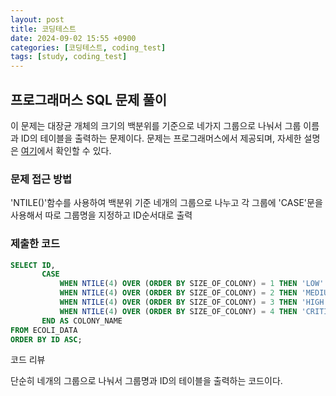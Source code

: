 ```yaml
---
layout: post
title: 코딩테스트
date: 2024-09-02 15:55 +0900
categories: [코딩테스트, coding_test]
tags: [study, coding_test]
---
```


## 프로그래머스 SQL 문제 풀이

이 문제는 대장균 개체의 크기의 백분위를 기준으로 네가지 그룹으로 나눠서 그룹 이름과 ID의 테이블을 출력하는 문제이다. 문제는 프로그래머스에서 제공되며, 자세한 설명은 [여기](https://school.programmers.co.kr/learn/courses/30/lessons/301649)에서 확인할 수 있다.

### 문제 접근 방법

'NTILE()'함수를 사용하여 백분위 기준 네개의 그룹으로 나누고 각 그룹에 'CASE'문을 사용해서 따로 그룹명을 지정하고  ID순서대로 출력

### 제출한 코드

```sql
SELECT ID, 
       CASE 
           WHEN NTILE(4) OVER (ORDER BY SIZE_OF_COLONY) = 1 THEN 'LOW'
           WHEN NTILE(4) OVER (ORDER BY SIZE_OF_COLONY) = 2 THEN 'MEDIUM'
           WHEN NTILE(4) OVER (ORDER BY SIZE_OF_COLONY) = 3 THEN 'HIGH'
           WHEN NTILE(4) OVER (ORDER BY SIZE_OF_COLONY) = 4 THEN 'CRITICAL'
       END AS COLONY_NAME
FROM ECOLI_DATA 
ORDER BY ID ASC;
```

코드 리뷰

단순히 네개의 그룹으로 나눠서 그룹명과 ID의 테이블을 출력하는 코드이다.